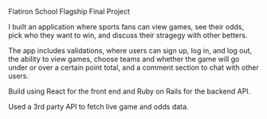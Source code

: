 Flatiron School Flagship Final Project

I built an application where sports fans can view games, see their odds, pick who they want to win, and discuss their stragegy with other betters.

The app includes validations, where users can sign up, log in, and log out, the ability to view games, choose teams and whether the game will go under or over a certain point total, and a comment section to chat with other users.

Build using React for the front end and Ruby on Rails for the backend API.

Used a 3rd party API to fetch live game and odds data.